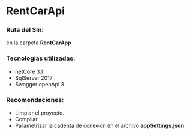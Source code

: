 # RentCarApi

### Ruta del Sln:

  en la carpeta **RentCarApp**
  
### Tecnologias utilizadas:
- netCore 3.1
- SqlServer 2017
- Swagger openApi 3

### Recomendaciones:
 - Limpiar el proyecto.
 - Compilar
 - Parametrizar la cadenta de conexion en el archivo **appSettings.json**

  
  
